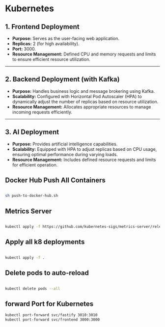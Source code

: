 # Kubernetes

## 1. Frontend Deployment

- **Purpose:** Serves as the user-facing web application.
- **Replicas:** 2 (for high availability).
- **Port:** 3000.
- **Resource Management:** Defined CPU and memory requests and limits to ensure efficient resource utilization.

---

## 2. Backend Deployment (with Kafka)

- **Purpose:** Handles business logic and message brokering using Kafka.
- **Scalability:** Configured with Horizontal Pod Autoscaler (HPA) to dynamically adjust the number of replicas based on resource utilization.
- **Resource Management:** Allocates appropriate resources to manage incoming requests efficiently.

---

## 3. AI Deployment

- **Purpose:** Provides artificial intelligence capabilities.
- **Scalability:** Equipped with HPA to adjust replicas based on CPU usage, ensuring optimal performance during varying loads.
- **Resource Management:** Includes defined resource requests and limits for efficient operation.

## Docker Hub Push All Containers

```bash

sh push-to-docker-hub.sh
```

## Metrics Server

```bash

kubectl apply -f https://github.com/kubernetes-sigs/metrics-server/releases/latest/download/components.yaml
```

## Apply all k8 deployments

```bash

kubectl apply -f .
```

## Delete pods to auto-reload

```bash

kubectl delete pods --all
```

## forward Port for Kubernetes

```bash
kubectl port-forward svc/fastify 3010:3010
kubectl port-forward svc/frontend 3000:3000
```
